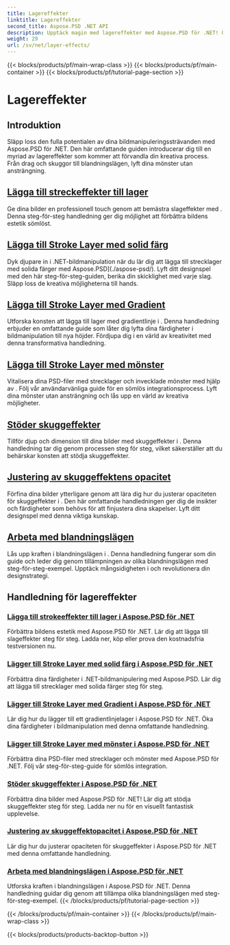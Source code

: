```yaml
---
title: Lagereffekter
linktitle: Lagereffekter
second_title: Aspose.PSD .NET API
description: Upptäck magin med lagereffekter med Aspose.PSD för .NET! Öka dina färdigheter i bildmanipulering genom att lära dig lägga till linje-, skugg- och blandningslägen.
weight: 29
url: /sv/net/layer-effects/
---
```


{{< blocks/products/pf/main-wrap-class >}}
{{< blocks/products/pf/main-container >}}
{{< blocks/products/pf/tutorial-page-section >}}

# Lagereffekter

## Introduktion

Släpp loss den fulla potentialen av dina bildmanipuleringssträvanden med Aspose.PSD för .NET. Den här omfattande guiden introducerar dig till en myriad av lagereffekter som kommer att förvandla din kreativa process. Från drag och skuggor till blandningslägen, lyft dina mönster utan ansträngning.

## [Lägga till streckeffekter till lager](./adding-stroke-effects/)

Ge dina bilder en professionell touch genom att bemästra slageffekter med . Denna steg-för-steg handledning ger dig möjlighet att förbättra bildens estetik sömlöst. 

## [Lägga till Stroke Layer med solid färg](./adding-stroke-layer-solid-color/)

Dyk djupare in i .NET-bildmanipulation när du lär dig att lägga till strecklager med solida färger med Aspose.PSD](./aspose-psd/). Lyft ditt designspel med den här steg-för-steg-guiden, berika din skicklighet med varje slag. Släpp loss de kreativa möjligheterna till hands.

## [Lägga till Stroke Layer med Gradient](./adding-stroke-layer-gradient/)

Utforska konsten att lägga till lager med gradientlinje i . Denna handledning erbjuder en omfattande guide som låter dig lyfta dina färdigheter i bildmanipulation till nya höjder. Fördjupa dig i en värld av kreativitet med denna transformativa handledning.

## [Lägga till Stroke Layer med mönster](./adding-stroke-layer-pattern/)

Vitalisera dina PSD-filer med strecklager och invecklade mönster med hjälp av . Följ vår användarvänliga guide för en sömlös integrationsprocess. Lyft dina mönster utan ansträngning och lås upp en värld av kreativa möjligheter.

## [Stöder skuggeffekter](./supporting-shadow-effects/)

Tillför djup och dimension till dina bilder med skuggeffekter i . Denna handledning tar dig genom processen steg för steg, vilket säkerställer att du behärskar konsten att stödja skuggeffekter. 

## [Justering av skuggeffektens opacitet](./adjusting-shadow-effect-opacity/)

Förfina dina bilder ytterligare genom att lära dig hur du justerar opaciteten för skuggeffekter i . Den här omfattande handledningen ger dig de insikter och färdigheter som behövs för att finjustera dina skapelser. Lyft ditt designspel med denna viktiga kunskap.

## [Arbeta med blandningslägen](./working-with-blend-modes/)

Lås upp kraften i blandningslägen i . Denna handledning fungerar som din guide och leder dig genom tillämpningen av olika blandningslägen med steg-för-steg-exempel. Upptäck mångsidigheten i och revolutionera din designstrategi.

## Handledning för lagereffekter
### [Lägga till strokeeffekter till lager i Aspose.PSD för .NET](./adding-stroke-effects/)
Förbättra bildens estetik med Aspose.PSD för .NET. Lär dig att lägga till slageffekter steg för steg. Ladda ner, köp eller prova den kostnadsfria testversionen nu.
### [Lägger till Stroke Layer med solid färg i Aspose.PSD för .NET](./adding-stroke-layer-solid-color/)
Förbättra dina färdigheter i .NET-bildmanipulering med Aspose.PSD. Lär dig att lägga till strecklager med solida färger steg för steg.
### [Lägger till Stroke Layer med Gradient i Aspose.PSD för .NET](./adding-stroke-layer-gradient/)
Lär dig hur du lägger till ett gradientlinjelager i Aspose.PSD för .NET. Öka dina färdigheter i bildmanipulation med denna omfattande handledning.
### [Lägger till Stroke Layer med mönster i Aspose.PSD för .NET](./adding-stroke-layer-pattern/)
Förbättra dina PSD-filer med strecklager och mönster med Aspose.PSD för .NET. Följ vår steg-för-steg-guide för sömlös integration.
### [Stöder skuggeffekter i Aspose.PSD för .NET](./supporting-shadow-effects/)
Förbättra dina bilder med Aspose.PSD för .NET! Lär dig att stödja skuggeffekter steg för steg. Ladda ner nu för en visuellt fantastisk upplevelse.
### [Justering av skuggeffektopacitet i Aspose.PSD för .NET](./adjusting-shadow-effect-opacity/)
Lär dig hur du justerar opaciteten för skuggeffekter i Aspose.PSD för .NET med denna omfattande handledning.
### [Arbeta med blandningslägen i Aspose.PSD för .NET](./working-with-blend-modes/)
Utforska kraften i blandningslägen i Aspose.PSD för .NET. Denna handledning guidar dig genom att tillämpa olika blandningslägen med steg-för-steg-exempel.
{{< /blocks/products/pf/tutorial-page-section >}}

{{< /blocks/products/pf/main-container >}}
{{< /blocks/products/pf/main-wrap-class >}}

{{< blocks/products/products-backtop-button >}}
